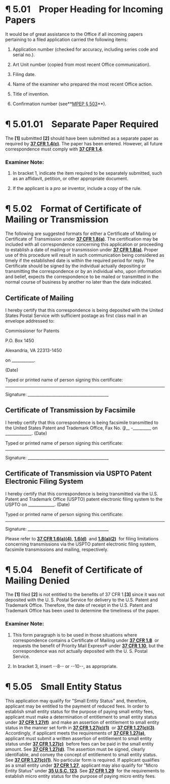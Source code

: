 # ¶ 5.01    Proper Heading for Incoming Papers

It would be of great assistance to the Office if all incoming papers pertaining to a filed application carried the following items:

1. Application number (checked for accuracy, including series code and serial no.).

2. Art Unit number (copied from most recent Office communication).

3. Filing date.

4. Name of the examiner who prepared the most recent Office action.

5. Title of invention.

6. Confirmation number (see**[MPEP § 503](https://mpep.uspto.gov/RDMS/MPEP/print?version=current&href=500.html#//ch500_d1b085_16c20_2f0.html)**).

# ¶ 5.01.01    Separate Paper Required

The **[1]** submitted **[2]** should have been submitted as a separate paper as required by **[37 CFR 1.4(c)](https://mpep.uspto.gov/RDMS/MPEP/print?version=current&href=500.html#//d0e313174.html)**. The paper has been entered. However, all future correspondence must comply with **[37 CFR 1.4](https://mpep.uspto.gov/RDMS/MPEP/print?version=current&href=500.html#//d0e313174.html)**.

### Examiner Note:

1. In bracket 1, indicate the item required to be separately submitted, such as an affidavit, petition, or other appropriate document.

2. If the applicant is a _pro se_ inventor, include a copy of the rule.

# ¶ 5.02    Format of Certificate of Mailing or Transmission

The following are suggested formats for either a Certificate of Mailing or Certificate of Transmission under **[37 CFR 1.8(a)](https://mpep.uspto.gov/RDMS/MPEP/print?version=current&href=500.html#//d0e313726.html)**. The certification may be included with all correspondence concerning this application or proceeding to establish a date of mailing or transmission under **[37 CFR 1.8(a)](https://mpep.uspto.gov/RDMS/MPEP/print?version=current&href=500.html#//d0e313726.html)**. Proper use of this procedure will result in such communication being considered as timely if the established date is within the required period for reply. The Certificate should be signed by the individual actually depositing or transmitting the correspondence or by an individual who, upon information and belief, expects the correspondence to be mailed or transmitted in the normal course of business by another no later than the date indicated.

## Certificate of Mailing

I hereby certify that this correspondence is being deposited with the United States Postal Service with sufficient postage as first class mail in an envelope addressed to:

Commissioner for Patents

P.O. Box 1450

Alexandria, VA 22313-1450

on ___________.

(Date)

Typed or printed name of person signing this certificate:

_____________________________________________

Signature: ________________________________________

## Certificate of Transmission by Facsimile

I hereby certify that this correspondence is being facsimile transmitted to the United States Patent and Trademark Office, Fax No. (___)_____ -_________ on _____________. (Date)

Typed or printed name of person signing this certificate:

_________________________________________

Signature: ________________________________________

## Certificate of Transmission via USPTO Patent Electronic Filing System

I hereby certify that this correspondence is being transmitted via the U.S. Patent and Trademark Office (USPTO) patent electronic filing system to the USPTO on _____________. (Date)

Typed or printed name of person signing this certificate:

_________________________________________

Signature: ________________________________________

Please refer to **[37 CFR 1.6(a)(4)](https://mpep.uspto.gov/RDMS/MPEP/print?version=current&href=500.html#//d0e313447.html)**, **[1.6(d)](https://mpep.uspto.gov/RDMS/MPEP/print?version=current&href=500.html#//d0e313447.html)**  and **[1.8(a)(2)](https://mpep.uspto.gov/RDMS/MPEP/print?version=current&href=500.html#//d0e313726.html)**  for filing limitations concerning transmissions via the USPTO patent electronic filing system, facsimile transmissions and mailing, respectively.

# ¶ 5.04    Benefit of Certificate of Mailing Denied

The **[1]** filed **[2]** is not entitled to the benefits of 37 CFR 1.**[3]** since it was not deposited with the U. S. Postal Service for delivery to the U.S. Patent and Trademark Office. Therefore, the date of receipt in the U.S. Patent and Trademark Office has been used to determine the timeliness of the paper.

### Examiner Note:

1. This form paragraph is to be used in those situations where correspondence contains a Certificate of Mailing under **[37 CFR 1.8](https://mpep.uspto.gov/RDMS/MPEP/print?version=current&href=500.html#//d0e313726.html)**  or requests the benefit of Priority Mail Express® under **[37 CFR 1.10](https://mpep.uspto.gov/RDMS/MPEP/print?version=current&href=500.html#//d0e313951.html)**, but the correspondence was not actually deposited with the U. S. Postal Service.

2. In bracket 3, insert --8-- or --10--, as appropriate.

# ¶ 5.05    Small Entity Status

This application may qualify for "Small Entity Status" and, therefore, applicant may be entitled to the payment of reduced fees. In order to establish small entity status for the purpose of paying small entity fees, applicant must make a determination of entitlement to small entity status under **[37 CFR 1.27(f)](https://mpep.uspto.gov/RDMS/MPEP/print?version=current&href=500.html#//d0e316949.html)**  and make an assertion of entitlement to small entity status in the manner set forth in **[37 CFR 1.27(c)(1)](https://mpep.uspto.gov/RDMS/MPEP/print?version=current&href=500.html#//d0e316949.html)**  or **[37 CFR 1.27(c)(3)](https://mpep.uspto.gov/RDMS/MPEP/print?version=current&href=500.html#//d0e316949.html)**. Accordingly, if applicant meets the requirements of **[37 CFR 1.27(a)](https://mpep.uspto.gov/RDMS/MPEP/print?version=current&href=500.html#//d0e316949.html)**, applicant must submit a written assertion of entitlement to small entity status under **[37 CFR 1.27(c)](https://mpep.uspto.gov/RDMS/MPEP/print?version=current&href=500.html#//d0e316949.html)**  before fees can be paid in the small entity amount. See **[37 CFR 1.27(d)](https://mpep.uspto.gov/RDMS/MPEP/print?version=current&href=500.html#//d0e316949.html)**. The assertion must be signed, clearly identifiable, and convey the concept of entitlement to small entity status. See **[37 CFR 1.27(c)(1)](https://mpep.uspto.gov/RDMS/MPEP/print?version=current&href=500.html#//d0e316949.html)**. No particular form is required. If applicant qualifies as a small entity under **[37 CFR 1.27](https://mpep.uspto.gov/RDMS/MPEP/print?version=current&href=500.html#//aia_d0e316949.html)**, applicant may also qualify for "Micro Entity Status" under **[35 U.S.C. 123](https://mpep.uspto.gov/RDMS/MPEP/print?version=current&href=500.html#//al_d1b0d9_16b04_f6.html)**. See **[37 CFR 1.29](https://mpep.uspto.gov/RDMS/MPEP/print?version=current&href=500.html#//ar_d1fc9c_19092_1c8.html)**  for the requirements to establish micro entity status for the purpose of paying micro entity fees.